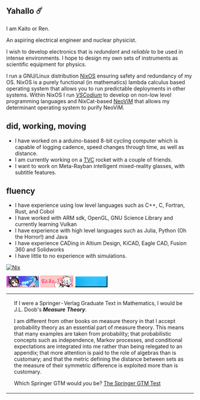 ## Yahallo ☄️

I am Kaito or Ren.  

An aspiring electrical engineer and nuclear physicist.  

I wish to develop electronics that is _redundant_ and _reliable_ to be used in intense environments. I hope to design my own sets of instruments as scientific equipment for physics.  

I run a GNU/Linux distribution [NixOS](https://nixos.org) ensuring safety and redundancy of my OS. NixOS is a purely functional (in mathematics) lambda calculus based operating system that allows you to run predictable deployments in other systems. Within NixOS I run [*VSCodium*](https://vscodium.com/) to develop on non-low level programming languages and NixCat-based [NeoViM](https://neovim.io/) that allows my determinant operating system to purify NeoViM. 

## did, working, moving
- I have worked on a arduino-based 8-bit cycling computer which is capable of logging cadence, speed changes through time, as well as distance. 
- I am currently working on a [TVC](https://en.wikipedia.org/wiki/Thrust_vectoring) rocket with a couple of friends. 
- I want to work on Meta-Rayban intelligent mixed-reality glasses, with subtitle features. 

## fluency
- I have experience using low level languages such as C++, C, Fortran, Rust, and Cobol
- I have worked with ARM sdk, OpenGL, GNU Science Library and currently learning Vulkan
- I have experience with high level languages such as Julia, Python (Oh the Horror!) and Java
- I have experience CADing in Altium Design, KiCAD, Eagle CAD, Fusion 360 and Solidworks
- I have little to no experience with simulations. 

<a href="https://nixos.org" target="_blank"><img alt="Nix" src="https://img.shields.io/badge/Nix-%235277c3?logo=nixos&logoColor=fff&style=for-the-badge"></img></a>

![nya](./assets/images/nya2.gif) ![mafumafu](./assets/gif/mafumafu.gif) ![linux](./assets/gif/linux_powered.gif) 

<table><tr><td><img src="http://math.jhu.edu/~savitt/GTM/doob.jpg" width=800 alt=""></td><td><p>If I were a Springer-Verlag Graduate Text in Mathematics, I would be J.L. Doob's <b><i>Measure Theory</i></b>.</p><p>I am different from other books on measure theory in that I accept probability theory as an essential part of measure theory. This means that many examples are taken from probability; that probabilistic concepts such as independence, Markov processes, and conditional expectations are integrated into me rather than being relegated to an appendix; that more attention is paid to the role of algebras than is customary; and that the metric defining the distance between sets as the measure of their symmetric difference is exploited more than is customary. </p><p>Which Springer GTM would <i>you</i> be? <a href="http://math.jhu.edu/~savitt/GTM.html">The Springer GTM Test</a></p></td></tr></table>

